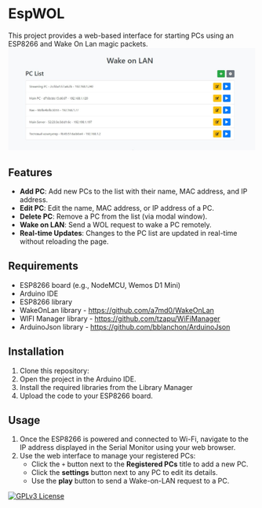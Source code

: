 

# EspWOL

This project provides a web-based interface for starting PCs using an ESP8266 and Wake On Lan magic packets.
<img src="Readme/ui.jpg" title="Main Screenshot">

## Features

- **Add PC**: Add new PCs to the list with their name, MAC address, and IP address.
- **Edit PC**: Edit the name, MAC address, or IP address of a PC.
- **Delete PC**: Remove a PC from the list (via modal window).
- **Wake on LAN**: Send a WOL request to wake a PC remotely.
- **Real-time Updates**: Changes to the PC list are updated in real-time without reloading the page.

## Requirements

- ESP8266 board (e.g., NodeMCU, Wemos D1 Mini)
- Arduino IDE
- ESP8266 library 
- WakeOnLan library  - https://github.com/a7md0/WakeOnLan
- WIFI Manager library - https://github.com/tzapu/WiFiManager
- ArduinoJson library - https://github.com/bblanchon/ArduinoJson

## Installation

1. Clone this repository:
2. Open the project in the Arduino IDE.
3. Install the required libraries from the Library Manager
4. Upload the code to your ESP8266 board.

## Usage

1. Once the ESP8266 is powered and connected to Wi-Fi, navigate to the IP address displayed in the Serial Monitor using your web browser.
2. Use the web interface to manage your registered PCs:
    - Click the `+` button next to the **Registered PCs** title to add a new PC.
    - Click the **settings** button next to any PC to edit its details.
    - Use the **play** button to send a Wake-on-LAN request to a PC.





[![GPLv3 License](https://img.shields.io/badge/License-GPL%20v3-yellow.svg)](https://opensource.org/licenses/)

